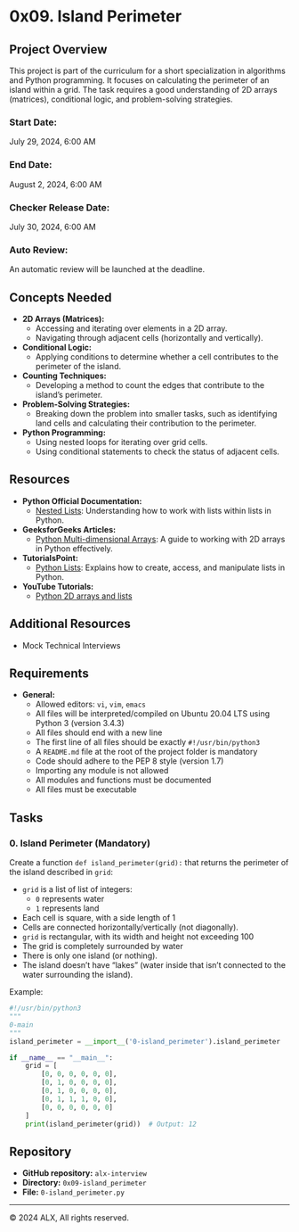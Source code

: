 # 0x09. Island Perimeter

## Project Overview
This project is part of the curriculum for a short specialization in algorithms and Python programming. It focuses on calculating the perimeter of an island within a grid. The task requires a good understanding of 2D arrays (matrices), conditional logic, and problem-solving strategies.

### Start Date: 
July 29, 2024, 6:00 AM

### End Date: 
August 2, 2024, 6:00 AM

### Checker Release Date:
July 30, 2024, 6:00 AM

### Auto Review:
An automatic review will be launched at the deadline.

## Concepts Needed
- **2D Arrays (Matrices):**
  - Accessing and iterating over elements in a 2D array.
  - Navigating through adjacent cells (horizontally and vertically).
- **Conditional Logic:**
  - Applying conditions to determine whether a cell contributes to the perimeter of the island.
- **Counting Techniques:**
  - Developing a method to count the edges that contribute to the island’s perimeter.
- **Problem-Solving Strategies:**
  - Breaking down the problem into smaller tasks, such as identifying land cells and calculating their contribution to the perimeter.
- **Python Programming:**
  - Using nested loops for iterating over grid cells.
  - Using conditional statements to check the status of adjacent cells.

## Resources
- **Python Official Documentation:**
  - [Nested Lists](https://docs.python.org/3/tutorial/datastructures.html#nested-list-comprehensions): Understanding how to work with lists within lists in Python.
- **GeeksforGeeks Articles:**
  - [Python Multi-dimensional Arrays](https://www.geeksforgeeks.org/python-using-2d-arrays-lists-the-right-way/): A guide to working with 2D arrays in Python effectively.
- **TutorialsPoint:**
  - [Python Lists](https://www.tutorialspoint.com/python/python_lists.htm): Explains how to create, access, and manipulate lists in Python.
- **YouTube Tutorials:**
  - [Python 2D arrays and lists](https://www.youtube.com/results?search_query=python+2d+arrays+and+lists)

## Additional Resources
- Mock Technical Interviews

## Requirements
- **General:**
  - Allowed editors: `vi`, `vim`, `emacs`
  - All files will be interpreted/compiled on Ubuntu 20.04 LTS using Python 3 (version 3.4.3)
  - All files should end with a new line
  - The first line of all files should be exactly `#!/usr/bin/python3`
  - A `README.md` file at the root of the project folder is mandatory
  - Code should adhere to the PEP 8 style (version 1.7)
  - Importing any module is not allowed
  - All modules and functions must be documented
  - All files must be executable

## Tasks
### 0. Island Perimeter (Mandatory)
Create a function `def island_perimeter(grid):` that returns the perimeter of the island described in `grid`:

- `grid` is a list of list of integers:
  - `0` represents water
  - `1` represents land
- Each cell is square, with a side length of 1
- Cells are connected horizontally/vertically (not diagonally).
- `grid` is rectangular, with its width and height not exceeding 100
- The grid is completely surrounded by water
- There is only one island (or nothing).
- The island doesn’t have “lakes” (water inside that isn’t connected to the water surrounding the island).

Example:
```python
#!/usr/bin/python3
"""
0-main
"""
island_perimeter = __import__('0-island_perimeter').island_perimeter

if __name__ == "__main__":
    grid = [
        [0, 0, 0, 0, 0, 0],
        [0, 1, 0, 0, 0, 0],
        [0, 1, 0, 0, 0, 0],
        [0, 1, 1, 1, 0, 0],
        [0, 0, 0, 0, 0, 0]
    ]
    print(island_perimeter(grid))  # Output: 12
```

## Repository
- **GitHub repository:** `alx-interview`
- **Directory:** `0x09-island_perimeter`
- **File:** `0-island_perimeter.py`

---

© 2024 ALX, All rights reserved.
